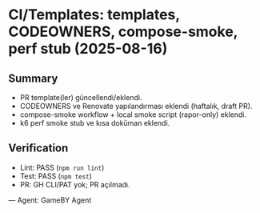 # CI/Templates: templates, CODEOWNERS, compose-smoke, perf stub (2025-08-16)

## Summary
- PR template(ler) güncellendi/eklendi.
- CODEOWNERS ve Renovate yapılandırması eklendi (haftalık, draft PR).
- compose-smoke workflow + local smoke script (rapor-only) eklendi.
- k6 perf smoke stub ve kısa doküman eklendi.

## Verification
- Lint: PASS (`npm run lint`)
- Test: PASS (`npm test`)
- PR: GH CLI/PAT yok; PR açılmadı.

— Agent: GameBY Agent
